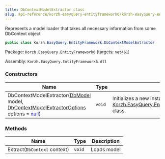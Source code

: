 ```yaml
---
title: DbContextModelExtractor class
slug: api-reference/korzh-easyquery-entityframework6/korzh-easyquery-entityframework-namespace/dbcontextmodelextractor-class
---
```



Represents a model loader that takes all necessary information from some DbContext object
```csharp
public class Korzh.EasyQuery.EntityFramework.DbContextModelExtractor

```
Package: `Korzh.EasyQuery.EntityFramework6` (targets: `net461`)

Assembly: `Korzh.EasyQuery.EntityFramework6.dll`

### Constructors

| Name | Type | Description | 
| --- | --- | --- | 
| DbContextModelExtractor([DbModel](/api-reference/korzh-easyquery-db/korzh-easyquery-db-namespace/dbmodel-class) model, [DbContextModelExtractorOptions](/api-reference/korzh-easyquery-entityframework6/korzh-easyquery-entityframework-namespace/dbcontextmodelextractoroptions-class) options = <span style='color: blue'>null</span>) | `void` | Initializes a new instance of the [Korzh.EasyQuery.EntityFramework.DbContextModelExtractor](/api-reference/korzh-easyquery-entityframework6/korzh-easyquery-entityframework-namespace/dbcontextmodelextractor-class) class. | 


### Methods

| Name | Type | Description | 
| --- | --- | --- | 
| Extract(`DbContext` context) | `void` | Loads model |
